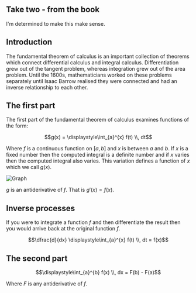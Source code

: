<!-- ## Introduction

Although so far we have looked at differentiation and integration and some useful theorems to tackle problems, we have not dug into the guts of what is at the core of calculus. Here, we find a set of theorems that define the ground rules that the rest is built on.

The following will be laid out randomly until we find a good structure to put it in.

1.

Suppose a continuous function $f(x) = \not 0 \\, \\, \forall x \in [a,b]$.

This implies that:

$$\displaystyle\int_{a}^{b} f(x) \\, \\, dx = \not 0$$

Since $f$ is continuous and does not cross 0 we can see:

- if $f(x) \gt 0 \forall x \in [a,b]$ then $\displaystyle\int_{a}^{b} f(x) \\, \\, dx \gt 0$.

- if $f(x) \lt 0 \forall x \in [a,b]$ then $\displaystyle\int_{a}^{b} f(x) \\, \\, dx \lt 0$. -->

## Take two - from the book

I'm determined to make this make sense.

## Introduction

The fundamental theorem of calculus is an important collection of theorems which connect differential calculus and integral calculus. Differentiation grew out of the tangent problem, whereas integration grew out of the area problem. Until the 1600s, mathematicians worked on these problems separately until Isaac Barrow realised they were connected and had an inverse relationship to each other.

## The first part

The first part of the fundamental theorem of calculus examines functions of the form:

$$g(x) = \displaystyle\int_{a}^{x} f(t) \\, dt$$

Where $f$ is a continuous function on $[a,b]$ and $x$ is between $a$ and $b$. If $x$ is a fixed number then the computed integral is a definite number and if $x$ varies then the computed integral also varies. This variation defines a function of $x$ which we call $g(x)$.

![Graph](/img/g-inegral-of-f.svg)

$g$ is an antiderivative of $f$. That is $g'(x) = f(x)$.

## Inverse processes

If you were to integrate a function $f$ and then differentiate the result then you would arrive back at the original function $f$.

$$\dfrac{d}{dx} \displaystyle\int_{a}^{x} f(t) \\, dt = f(x)$$

## The second part

$$\displaystyle\int_{a}^{b} f(x) \\, dx = F(b) - F(a)$$

Where $F$ is any antiderivative of $f$.
